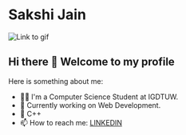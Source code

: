 # Sakshi Jain

![](https://camo.githubusercontent.com/5ff9182d12e799168a3bb67b88df7388ae08ede3/68747470733a2f2f6d69726f2e6d656469756d2e636f6d2f6d61782f3837352f312a7164415731546a434e353768316c6275757a766368672e676966 "Link to gif")

## Hi there 👋 Welcome to my profile

Here is something about me:
- 💁‍♀️ I'm a Computer Science Student at IGDTUW.
- 📖 Currently working on Web Development.
- 💙 C++
- 📫 How to reach me: [LINKEDIN](www.linkedin.com/in/sakshi10)


